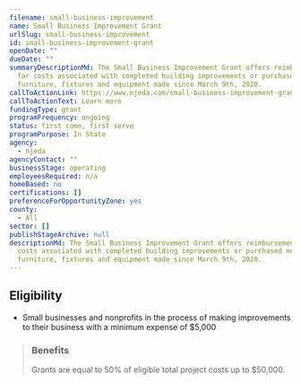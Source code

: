 ```yaml
---
filename: small-business-improvement
name: Small Business Improvement Grant
urlSlug: small-business-improvement
id: small-business-improvement-grant
openDate: ""
dueDate: ""
summaryDescriptionMd: The Small Business Improvement Grant offers reimbursement
  for costs associated with completed building improvements or purchased new
  furniture, fixtures and equipment made since March 9th, 2020.
callToActionLink: https://www.njeda.com/small-business-improvement-grant/
callToActionText: Learn more
fundingType: grant
programFrequency: ongoing
status: first come, first serve
programPurpose: In State
agency:
  - njeda
agencyContact: ""
businessStage: operating
employeesRequired: n/a
homeBased: no
certifications: []
preferenceForOpportunityZone: yes
county:
  - All
sector: []
publishStageArchive: null
descriptionMd: The Small Business Improvement Grant offers reimbursement for
  costs associated with completed building improvements or purchased new
  furniture, fixtures and equipment made since March 9th, 2020.
---
```


## Eligibility

- Small businesses and nonprofits in the process of making improvements to their business with a minimum expense of $5,000

> ### Benefits
>
> Grants are equal to 50% of eligible total project costs up to $50,000.
